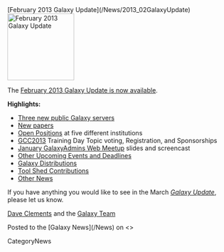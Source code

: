 <div class='newsItemHeader'>[February 2013 Galaxy Update](/News/2013_02GalaxyUpdate)</div>

<div class='right'><a href='/GalaxyUpdates/2013_02.md'><img src='/Images/Logos/GalaxyUpdate200.png' alt='February 2013 Galaxy Update' width=150 /></a></div>

The [February 2013 Galaxy Update is now available](/GalaxyUpdates/2013_02). 

**Highlights:**

* [Three new public Galaxy servers](/GalaxyUpdates/2013_02.md#new-papers)
* [New papers](/GalaxyUpdates/2013_02.md#new-papers)
* [Open Positions](/GalaxyUpdates/2013_02.md#whos-hiring) at five different institutions
* [GCC2013](/GalaxyUpdates/2013_02.md#gcc2013) Training Day Topic voting, Registration, and Sponsorships
* [January GalaxyAdmins Web Meetup](/GalaxyUpdates/2013_02.md#january-galaxyadmins-web-meetup) slides and screencast
* [Other Upcoming Events and Deadlines](/GalaxyUpdates/2013_02.md#other-upcoming-events-and-deadlines)
* [Galaxy Distributions](/GalaxyUpdates/2013_02.md#galaxy-distributions)
* [Tool Shed Contributions](/GalaxyUpdates/2013_02.md#tool-shed-contributions)
* [Other News](/GalaxyUpdates/2013_02.md#other-news)

If you have anything you would like to see in the March *[Galaxy Update](/GalaxyUpdates)*, please let us know.

[Dave Clements](/DaveClements) and the [Galaxy Team](/GalaxyTeam)

<div class='newsItemFooter'>Posted to the [Galaxy News](/News) on <<Date(2013-02-01T17:23:08Z)>></div>

CategoryNews
